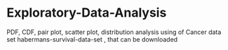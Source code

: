 # Exploratory-Data-Analysis
PDF, CDF, pair plot, scatter plot, distribution analysis using of Cancer data set
habermans-survival-data-set , that can be downloaded 

